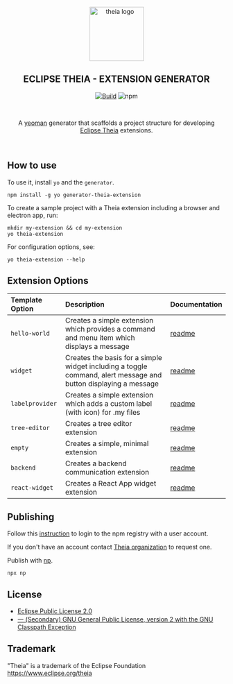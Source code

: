 <div align='center'>
<br />
<img src='https://raw.githubusercontent.com/theia-ide/generator-theia-extension/master/logo/theia.svg?sanitize=true' alt='theia logo' width='125'>

<h2>ECLIPSE THEIA - EXTENSION GENERATOR</h2>



[![Build](https://github.com/theia-ide/generator-theia-extension/workflows/Build/badge.svg?branch=master)](https://github.com/theia-ide/generator-theia-extension/actions?query=branch%3Amaster)
![npm](https://img.shields.io/npm/v/generator-theia-extension?color=blue)

<br />

A [yeoman](https://yeoman.io/) generator that scaffolds a project structure for developing [Eclipse Theia](https://github.com/eclipse-theia/theia) extensions.


<br />

</div>


## How to use

To use it, install `yo` and the `generator`.

```
npm install -g yo generator-theia-extension
```

To create a sample project with a Theia extension including a browser and electron app, run:

```
mkdir my-extension && cd my-extension
yo theia-extension
```

For configuration options, see:

```
yo theia-extension --help
```

## Extension Options


| Template Option | Description | Documentation |
|:---|:---|:---|
| `hello-world` | Creates a simple extension which provides a command and menu item which displays a message | [readme](https://github.com/paradime-io/generator-theia-extension/blob/main/templates/hello-world/README.md) |
| `widget` | Creates the basis for a simple widget including a toggle command, alert message and button displaying a message | [readme](https://github.com/paradime-io/generator-theia-extension/blob/main/templates/widget/README.md) |
| `labelprovider` | Creates a simple extension which adds a custom label (with icon) for .my files | [readme](https://github.com/paradime-io/generator-theia-extension/blob/main/templates/labelprovider/README.md) |
| `tree-editor` | Creates a tree editor extension | [readme](https://github.com/paradime-io/generator-theia-extension/blob/main/templates/tree-editor/README.md) |
| `empty` | Creates a simple, minimal extension | [readme](https://github.com/paradime-io/generator-theia-extension/blob/main/templates/empty/README.md) |
| `backend` | Creates a backend communication extension | [readme](https://github.com/paradime-io/generator-theia-extension/blob/main/templates/backend/README.md) |
| `react-widget` | Creates a React App widget extension | [readme](https://github.com/paradime-io/generator-theia-extension/blob/main/templates/react-widget/README.md) |


## Publishing

Follow this [instruction](https://docs.npmjs.com/cli/adduser) to login to the npm registry with a user account.

If you don't have an account contact [Theia organization](https://www.npmjs.com/~theia) to request one.

Publish with [np](https://github.com/sindresorhus/np#np--).

    npx np


## License

- [Eclipse Public License 2.0](LICENSE)
- [一 (Secondary) GNU General Public License, version 2 with the GNU Classpath Exception](LICENSE)


## Trademark
"Theia" is a trademark of the Eclipse Foundation
https://www.eclipse.org/theia
